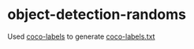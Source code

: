 # object-detection-randoms

Used [coco-labels](https://github.com/amikelive/coco-labels) to generate [coco-labels.txt](coco_labels.txt)
